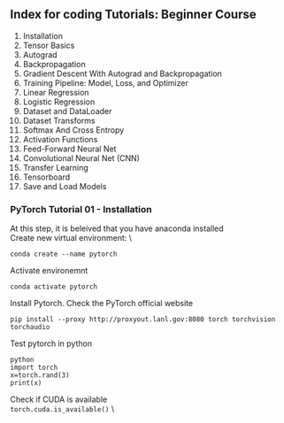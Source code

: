 ## Index for coding Tutorials: Beginner Course
1. Installation
2. Tensor Basics
3. Autograd
4. Backpropagation
5. Gradient Descent With Autograd and Backpropagation
6. Training Pipeline: Model, Loss, and Optimizer
7. Linear Regression
8. Logistic Regression
9. Dataset and DataLoader
10. Dataset Transforms
11. Softmax And Cross Entropy
12. Activation Functions
13. Feed-Forward Neural Net
14. Convolutional Neural Net (CNN)
15. Transfer Learning
16. Tensorboard
17. Save and Load Models

### PyTorch Tutorial 01 - Installation
At this step, it is beleived that you have anaconda installed \
Create new virtual environment: \
```
conda create --name pytorch
```   
Activate environemnt 
```
conda activate pytorch
```
    
Install Pytorch. Check the PyTorch official website
```
pip install --proxy http://proxyout.lanl.gov:8080 torch torchvision torchaudio
```
    
Test pytorch in python
```
python
import torch
x=torch.rand(3)
print(x)
```
    
Check if CUDA is available \
    `torch.cuda.is_available()` \

